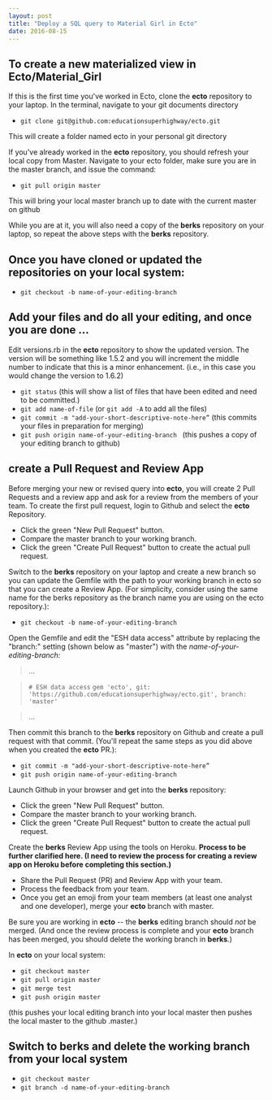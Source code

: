 ```yaml
---
layout: post
title: "Deploy a SQL query to Material Girl in Ecto"
date: 2016-08-15
---
```


To create a new materialized view in Ecto/Material_Girl
--

If this is the first time you've worked in Ecto, clone the **ecto** repository to your laptop. 
In the terminal, navigate to your git documents directory

- `git clone git@github.com:educationsuperhighway/ecto.git`

This will create a folder named ecto in your personal git directory

If you've already worked in the **ecto** repository, you should refresh your local copy from Master. Navigate to your ecto folder, make sure you are in the master branch, and issue the command:

- `git pull origin master`

This will bring your local master branch up to date with the current master on github

While you are at it, you will also need a copy of the **berks** repository on your laptop, so repeat the above steps with the **berks** repository.

Once you have cloned or updated the repositories on your local system:
---------------------------------------------------------

- `git checkout -b name-of-your-editing-branch`

Add your files and do all your editing, and once you are done ... 
----------------------------------------------

Edit versions.rb in the **ecto** repository to show the updated version. The version will be something like 1.5.2 and you will increment the middle number to indicate that this is a minor enhancement. (i.e., in this case you would change the version to 1.6.2)

- `git status`
(this will show a list of files that have been edited and need to be committed.)
- `git add name-of-file` (or `git add -A` to add all the files)
- `git commit -m "add-your-short-descriptive-note-here”`
(this commits your files in preparation for merging)
- `git push origin name-of-your-editing-branch `
(this pushes a copy of your editing branch to github)

create a Pull Request and Review App
--

Before merging your new or revised query into **ecto**, you will create 2 Pull Requests and a review app and ask for a review from the members of your team. To create the first pull request, login to Github and select the **ecto** Repository.

- Click the green "New Pull Request" button.
- Compare the master branch to your working branch.
- Click the green "Create Pull Request" button to create the actual pull request.

Switch to the **berks** repository on your laptop and create a new branch so you can update the Gemfile with the path to your working branch in ecto so that you can create a Review App. (For simplicity, consider using the same name for the berks repository as the branch name you are using on the ecto repository.):

- `git checkout -b name-of-your-editing-branch`

Open the Gemfile and edit the "ESH data access" attribute by replacing the "branch:" setting (shown below as "master") with the _name-of-your-editing-branch:_

>... 

> `# ESH data access`
`gem 'ecto', git: 'https://github.com/educationsuperhighway/ecto.git', branch: 'master'`

>...

Then commit this branch to the **berks** repository on Github and create a pull request with that commit. (You'll repeat the same steps as you did above when you created the **ecto** PR.):

- `git commit -m "add-your-short-descriptive-note-here”`
- `git push origin name-of-your-editing-branch `

Launch Github in your browser and get into the **berks** repository: 

- Click the green "New Pull Request" button.
- Compare the master branch to your working branch.
- Click the green "Create Pull Request" button to create the actual pull request.

Create the **berks** Review App using the tools on Heroku. **Process to be further clarified here. (I need to review the process for creating a review app on Heroku before completing this section.)**

- Share the Pull Request (PR) and Review App with your team.
- Process the feedback from your team.
- Once you get an emoji from your team members (at least one analyst and one developer), merge your **ecto** branch with master.

Be sure you are working in **ecto** -- the **berks** editing branch should *not* be merged. (And once the review process is complete and your **ecto** branch has been merged, you should delete the working branch in **berks**.)

In **ecto** on your local system: 

- `git checkout master`
- `git pull origin master`
- `git merge test`
- `git push origin master`

(this pushes your local editing branch into your local master then pushes the local master to the github .master.)


Switch to **berks** and delete the working branch from your local system
------------------------------------------------

- `git checkout master`
- `git branch -d name-of-your-editing-branch`